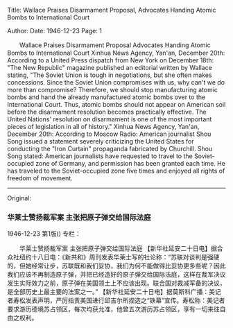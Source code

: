 Title: Wallace Praises Disarmament Proposal, Advocates Handing Atomic Bombs to International Court

Author:
Date: 1946-12-23
Page: 1

　　Wallace Praises Disarmament Proposal
    Advocates Handing Atomic Bombs to International Court
    Xinhua News Agency, Yan'an, December 20th: According to a United Press dispatch from New York on December 18th: "The New Republic" magazine published an editorial written by Wallace stating, "The Soviet Union is tough in negotiations, but she often makes concessions. Since the Soviet Union compromises with us, why can't we do more than compromise? Therefore, we should stop manufacturing atomic bombs and hand the already manufactured atomic bombs over to the International Court. Thus, atomic bombs should not appear on American soil before the disarmament resolution becomes practically effective. The United Nations' resolution on disarmament is one of the most important pieces of legislation in all of history."
    Xinhua News Agency, Yan'an, December 20th: According to Moscow Radio: American journalist Shou Song issued a statement severely criticizing the United States for conducting the "Iron Curtain" propaganda fabricated by Churchill. Shou Song stated: American journalists have requested to travel to the Soviet-occupied zone of Germany, and permission has been granted each time. He has traveled to the Soviet-occupied zone five times and enjoyed all rights of freedom of movement.



<hr /> 

Original: 


### 华莱士赞扬裁军案  主张把原子弹交给国际法庭

1946-12-23
第1版()
专栏：

　　华莱士赞扬裁军案
    主张把原子弹交给国际法庭
    【新华社延安二十日电】据合众社纽约十八日电：《新共和》周刊发表华莱士写的社论称：“苏联对谈判是强硬的，但她经常让步，苏联既和我们妥协，我们为何不能做得比妥协更多些呢？因此我们应该不再制造原子弹，并把已经造好的原子弹交给国际法庭，这样在裁军决议发生实际效力之前，原子弹在美国领土上不应该出现。联合国对裁减军备的决议，是全部历史上最主要的法案之一。”
    【新华社延安二十日电】据莫斯科广播：美记者寿松发表声明，严厉指责美国进行邱吉尔所捏造之“铁幕”宣传。寿松称：美记者要求游历德境苏占领区，每次均获允准，他曾五次游历苏占领区，享有一切来往自由之权利。

